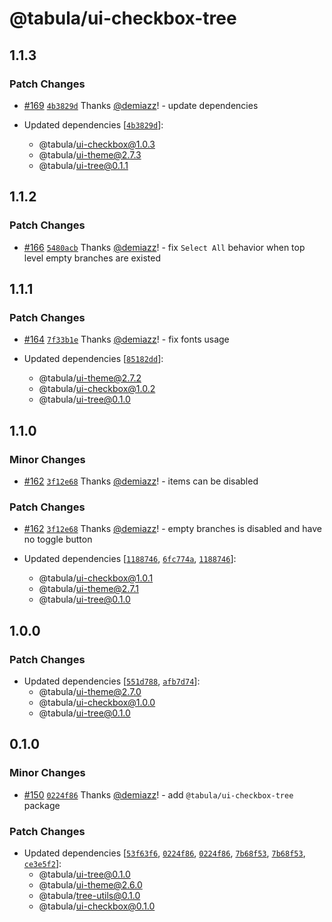 # @tabula/ui-checkbox-tree

## 1.1.3

### Patch Changes

- [#169](https://github.com/ReTable/ui-kit/pull/169) [`4b3829d`](https://github.com/ReTable/ui-kit/commit/4b3829db6a0a58fadd22175d3a5ed344a4802c17) Thanks [@demiazz](https://github.com/demiazz)! - update dependencies

- Updated dependencies [[`4b3829d`](https://github.com/ReTable/ui-kit/commit/4b3829db6a0a58fadd22175d3a5ed344a4802c17)]:
  - @tabula/ui-checkbox@1.0.3
  - @tabula/ui-theme@2.7.3
  - @tabula/ui-tree@0.1.1

## 1.1.2

### Patch Changes

- [#166](https://github.com/ReTable/ui-kit/pull/166) [`5480acb`](https://github.com/ReTable/ui-kit/commit/5480acbc7caf2af9053a9fd5e05323cb55b69225) Thanks [@demiazz](https://github.com/demiazz)! - fix `Select All` behavior when top level empty branches are existed

## 1.1.1

### Patch Changes

- [#164](https://github.com/ReTable/ui-kit/pull/164) [`7f33b1e`](https://github.com/ReTable/ui-kit/commit/7f33b1eca23cf20876fdeacd60a8075829a496fa) Thanks [@demiazz](https://github.com/demiazz)! - fix fonts usage

- Updated dependencies [[`85182dd`](https://github.com/ReTable/ui-kit/commit/85182dd5f2f1995f265a85f6c7422626acfabd21)]:
  - @tabula/ui-theme@2.7.2
  - @tabula/ui-checkbox@1.0.2
  - @tabula/ui-tree@0.1.0

## 1.1.0

### Minor Changes

- [#162](https://github.com/ReTable/ui-kit/pull/162) [`3f12e68`](https://github.com/ReTable/ui-kit/commit/3f12e68ad864775fdb891807afc93cfdaa277849) Thanks [@demiazz](https://github.com/demiazz)! - items can be disabled

### Patch Changes

- [#162](https://github.com/ReTable/ui-kit/pull/162) [`3f12e68`](https://github.com/ReTable/ui-kit/commit/3f12e68ad864775fdb891807afc93cfdaa277849) Thanks [@demiazz](https://github.com/demiazz)! - empty branches is disabled and have no toggle button

- Updated dependencies [[`1188746`](https://github.com/ReTable/ui-kit/commit/1188746775d8bd7897d99c7722cea93d2359a864), [`6fc774a`](https://github.com/ReTable/ui-kit/commit/6fc774a9edabb2cbb74a2bd1e81498a5d88dbf7a), [`1188746`](https://github.com/ReTable/ui-kit/commit/1188746775d8bd7897d99c7722cea93d2359a864)]:
  - @tabula/ui-checkbox@1.0.1
  - @tabula/ui-theme@2.7.1
  - @tabula/ui-tree@0.1.0

## 1.0.0

### Patch Changes

- Updated dependencies [[`551d788`](https://github.com/ReTable/ui-kit/commit/551d788fb51a78dc82b2d4f9cfcfc1ca82ee81e4), [`afb7d74`](https://github.com/ReTable/ui-kit/commit/afb7d7458a6a3a30f1898698a28010faaea41551)]:
  - @tabula/ui-theme@2.7.0
  - @tabula/ui-checkbox@1.0.0
  - @tabula/ui-tree@0.1.0

## 0.1.0

### Minor Changes

- [#150](https://github.com/ReTable/ui-kit/pull/150) [`0224f86`](https://github.com/ReTable/ui-kit/commit/0224f864d22d2cb8dc4255fca3a8ab46d6305f67) Thanks [@demiazz](https://github.com/demiazz)! - add `@tabula/ui-checkbox-tree` package

### Patch Changes

- Updated dependencies [[`53f63f6`](https://github.com/ReTable/ui-kit/commit/53f63f64d517dcada1980a5664b932d813eedccc), [`0224f86`](https://github.com/ReTable/ui-kit/commit/0224f864d22d2cb8dc4255fca3a8ab46d6305f67), [`0224f86`](https://github.com/ReTable/ui-kit/commit/0224f864d22d2cb8dc4255fca3a8ab46d6305f67), [`7b68f53`](https://github.com/ReTable/ui-kit/commit/7b68f53a43f9c69931774da41c2cb506c9ce083f), [`7b68f53`](https://github.com/ReTable/ui-kit/commit/7b68f53a43f9c69931774da41c2cb506c9ce083f), [`ce3e5f2`](https://github.com/ReTable/ui-kit/commit/ce3e5f2d600778639801e993bb271c005f7b29ca)]:
  - @tabula/ui-tree@0.1.0
  - @tabula/ui-theme@2.6.0
  - @tabula/tree-utils@0.1.0
  - @tabula/ui-checkbox@0.1.0
